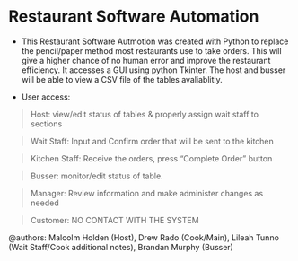 # Restaurant Software Automation
- This Restaurant Software Autmotion was created with Python to replace the pencil/paper method most restaurants use to take orders. This will give a higher chance of no human error and improve the restaurant efficiency. It accesses a GUI using python Tkinter. The host and busser will be able to view a CSV file of the tables avaliablitiy. 

- User access:
> Host: view/edit status of tables & properly assign wait staff to sections 

>Wait Staff: Input and Confirm order that will be sent to the kitchen

>Kitchen Staff: Receive the orders, press “Complete Order” button

>Busser: monitor/edit status of table.

>Manager: Review information and make administer changes as needed 

>Customer: NO CONTACT WITH THE SYSTEM

@authors: Malcolm Holden (Host), Drew Rado (Cook/Main), Lileah Tunno (Wait Staff/Cook additional notes), Brandan Murphy (Busser)

